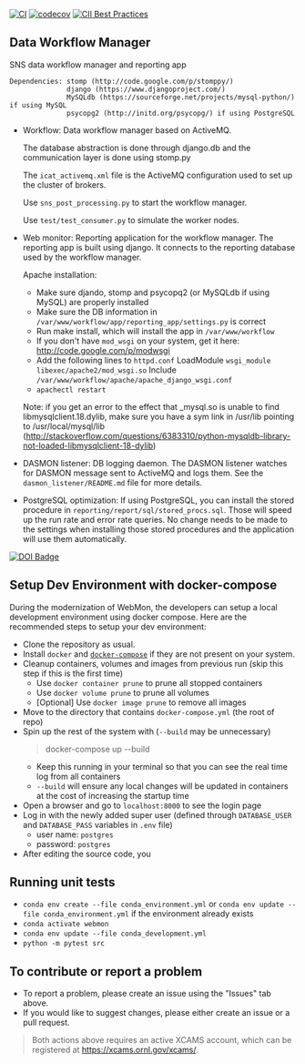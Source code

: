 
[![CI](https://github.com/neutrons/data_workflow/actions/workflows/ci.yml/badge.svg?branch=next)](https://github.com/neutrons/data_workflow/actions/workflows/ci.yml?query=branch:next)
[![codecov](https://codecov.io/gh/neutrons/data_workflow/branch/next/graph/badge.svg?token=q1f07RUI88)](https://codecov.io/gh/neutrons/data_workflow)
[![CII Best Practices](https://bestpractices.coreinfrastructure.org/projects/5504/badge)](https://bestpractices.coreinfrastructure.org/projects/5504)

Data Workflow Manager
---------------------

SNS data workflow manager and reporting app

	Dependencies: stomp (http://code.google.com/p/stomppy/)
	              django (https://www.djangoproject.com/)
	              MySQLdb (https://sourceforge.net/projects/mysql-python/) if using MySQL
	              psycopg2 (http://initd.org/psycopg/) if using PostgreSQL

- Workflow: Data workflow manager based on ActiveMQ.

	The database abstraction is done through django.db and the
	communication layer is done using stomp.py

	The `icat_activemq.xml` file is the ActiveMQ configuration used to set up the
	cluster of brokers.

	Use `sns_post_processing.py` to start the workflow manager.

	Use `test/test_consumer.py` to simulate the worker nodes.

- Web monitor: Reporting application for the workflow manager.
	The reporting app is built using django. It connects to the reporting
	database used by the workflow manager.

	Apache installation:
	- Make sure djando, stomp and psycopq2 (or MySQLdb if using MySQL) are properly installed
	- Make sure the DB information in `/var/www/workflow/app/reporting_app/settings.py` is correct
	- Run make install, which will install the app in `/var/www/workflow`
	- If you don't have `mod_wsgi` on your system, get it here: http://code.google.com/p/modwsgi
	- Add the following lines to `httpd.conf`
		LoadModule `wsgi_module libexec/apache2/mod_wsgi.so`
		Include `/var/www/workflow/apache/apache_django_wsgi.conf`
	- `apachectl restart`

	Note: if you get an error to the effect that _mysql.so is unable to find libmysqlclient.18.dylib,
	make sure you have a sym link in /usr/lib pointing to /usr/local/mysql/lib
	(http://stackoverflow.com/questions/6383310/python-mysqldb-library-not-loaded-libmysqlclient-18-dylib)

- DASMON listener: DB logging daemon.
    The DASMON listener watches for DASMON message sent to ActiveMQ and logs them.
	See the `dasmon_listener/README.md` file for more details.

- PostgreSQL optimization:
	If using PostgreSQL, you can install the stored procedure in `reporting/report/sql/stored_procs.sql`.
	Those will speed up the run rate and error rate queries. No change needs to be made
	to the settings when installing those stored procedures and the application will
	use them automatically.

[![DOI Badge](https://zenodo.org/badge/4139/neutrons/data_workflow.png)](http://dx.doi.org/10.5281/zenodo.10054)

## Setup Dev Environment with docker-compose

During the modernization of WebMon, the developers can setup a local development environment using docker compose.
Here are the recommended steps to setup your dev environment:

- Clone the repository as usual.
- Install `docker` and [`docker-compose`](https://docs.docker.com/compose/install/) if they are not present on your system.
- Cleanup containers, volumes and images from previous run (skip this step if this is the first time)
  - Use `docker container prune` to prune all stopped containers
  - Use `docker volume prune` to prune all volumes
  - [Optional] Use `docker image prune` to remove all images
- Move to the directory that contains `docker-compose.yml` (the root of repo)
- Spin up the rest of the system with (`--build` may be unnecessary)
  > docker-compose up --build
  - Keep this running in your terminal so that you can see the real time log from all containers
  - `--build` will ensure any local changes will be updated in containers at the cost of increasing the startup time
- Open a browser and go to `localhost:8000` to see the login page
- Log in with the newly added super user (defined through `DATABASE_USER` and `DATABASE_PASS` variables in `.env` file)
  - user name: `postgres`
  - password: `postgres`
- After editing the source code, you


## Running unit tests

- `conda env create --file conda_environment.yml` or `conda env update --file conda_environment.yml` if the environment already exists
- `conda activate webmon`
- `conda env update --file conda_development.yml`
- `python -m pytest src`

## To contribute or report a problem

- To report a problem, please create an issue using the "Issues" tab above.
- If you would like to suggest changes, please either create an issue or a pull request.

> Both actions above requires an active XCAMS account, which can be registered at https://xcams.ornl.gov/xcams/.

